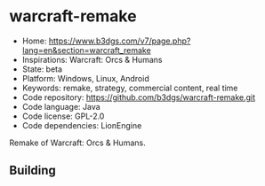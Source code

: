 # warcraft-remake

- Home: https://www.b3dgs.com/v7/page.php?lang=en&section=warcraft_remake
- Inspirations: Warcraft: Orcs & Humans
- State: beta
- Platform: Windows, Linux, Android
- Keywords: remake, strategy, commercial content, real time
- Code repository: https://github.com/b3dgs/warcraft-remake.git
- Code language: Java
- Code license: GPL-2.0
- Code dependencies: LionEngine

Remake of Warcraft: Orcs & Humans.

## Building
